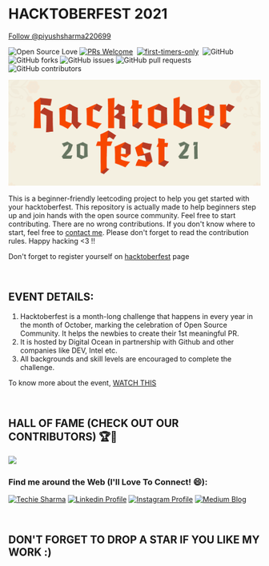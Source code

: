 # HACKTOBERFEST 2021

<a class="github-button" href="https://github.com/piyushsharma220699" data-show-count="true" aria-label="Follow @piyushsharma220699 on GitHub">Follow @piyushsharma220699</a>
<!-- Place this tag in your head or just before your close body tag. -->
<script async defer src="https://buttons.github.io/buttons.js"></script>

![Open Source Love](https://img.shields.io/badge/Open%20Source-%E2%9D%A4-red.svg)
[![PRs Welcome](https://img.shields.io/badge/PRs-welcome-brightgreen.svg?style=flat-square)](https://github.com/piyushsharma220699/Hacktoberfest-2021)&nbsp;
[![first-timers-only](https://img.shields.io/badge/first--timers--only-friendly-blue.svg?style=flat-square)](https://hacktoberfest.netlify.com/)&nbsp;
![GitHub](https://img.shields.io/github/license/piyushsharma220699/Hacktoberfest-2021.svg)
![GitHub forks](https://img.shields.io/github/forks/piyushsharma220699/Hacktoberfest-2021.svg)
![GitHub issues](https://img.shields.io/github/issues/piyushsharma220699/Hacktoberfest-2021.svg)
![GitHub pull requests](https://img.shields.io/github/issues-pr/piyushsharma220699/Hacktoberfest-2021.svg)
![GitHub contributors](https://img.shields.io/github/contributors/piyushsharma220699/Hacktoberfest-2021.svg)

<img src="https://github.com/piyushsharma220699/Hacktoberfest-2021/blob/main/Images/Hacktoberfest.jpg" alt="Hacktoberfest 2021">

This is a beginner-friendly leetcoding project to help you get started with your hacktoberfest. This repository is actually made to help beginners step up and join hands with the open source community. Feel free to start contributing. There are no wrong contributions. If you don't know where to start, feel free to <a href="https://www.linkedin.com/in/piyushsharma220699/" alt="Contact the creator">contact me</a>. Please don't forget to read the contribution rules. Happy hacking <3 !!

Don't forget to register yourself on <a href="https://hacktoberfest.digitalocean.com/" alt="Hacktoberfest 2021">hacktoberfest</a> page

<br>

## EVENT DETAILS:

1. Hacktoberfest is a month-long challenge that happens in every year in the month of October, marking the celebration of Open Source Community. It helps the newbies to create their 1st meaningful PR.
2. It is hosted by Digital Ocean in partnership with Github and other companies like DEV, Intel etc.
3. All backgrounds and skill levels are encouraged to complete the challenge.

To know more about the event, <a href="https://www.youtube.com/watch?v=MzpOQSJxHEM">WATCH THIS</a>

<br>

## HALL OF FAME (CHECK OUT OUR CONTRIBUTORS) 🏆🦸

<a href="https://github.com/piyushsharma220699/Hacktoberfest-2021/graphs/contributors">
  <img src="https://contrib.rocks/image?repo=piyushsharma220699/Hacktoberfest-2021" />
</a>
<br>

### Find me around the Web (I'll Love To Connect! 😄):
[<img src="https://img.shields.io/badge/youtube-%23FF0000.svg?&style=for-the-badge&logo=youtube&logoColor=white" alt="Techie Sharma" title="Techie Sharma"/>](https://www.youtube.com/c/TechieSharma/)
[<img src="https://img.shields.io/badge/linkedin-%230077B5.svg?&style=for-the-badge&logo=linkedin&logoColor=white" alt="Linkedin Profile" title="Linkedin Profile"/>](https://www.linkedin.com/in/piyushsharma220699/)
[<img src="https://img.shields.io/badge/instagram-%23E4405F.svg?&style=for-the-badge&logo=instagram&logoColor=white" alt="Instagram Profile" title="Instagram Profile"/>](https://www.instagram.com/piyush_sharma226/)
[<img src="https://img.shields.io/badge/medium-%2312100E.svg?&style=for-the-badge&logo=medium&logoColor=white" alt="Medium Blog" title="Medium Blog"/>](https://medium.com/@piyushsharma220699)

<br>

## DON'T FORGET TO DROP A STAR IF YOU LIKE MY WORK :)